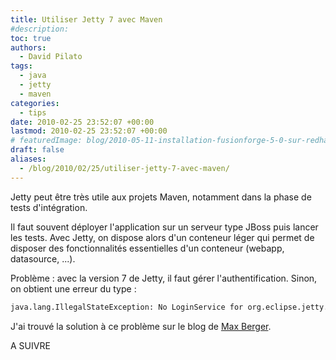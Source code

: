 ```yaml
---
title: Utiliser Jetty 7 avec Maven
#description: 
toc: true
authors:
  - David Pilato
tags:
  - java
  - jetty
  - maven
categories:
  - tips
date: 2010-02-25 23:52:07 +00:00
lastmod: 2010-02-25 23:52:07 +00:00
# featuredImage: blog/2010-05-11-installation-fusionforge-5-0-sur-redhat-5/maforge.png
draft: false
aliases:
  - /blog/2010/02/25/utiliser-jetty-7-avec-maven/
---
```


Jetty peut être très utile aux projets Maven, notamment dans la phase de tests d'intégration.

Il faut souvent déployer l'application sur un serveur type JBoss puis lancer les tests. Avec Jetty, on dispose alors d'un conteneur léger qui permet de disposer des fonctionnalités essentielles d'un conteneur (webapp, datasource, ...).

<!-- more -->

Problème : avec la version 7 de Jetty, il faut gérer l'authentification. Sinon, on obtient une erreur du type :

```txt
java.lang.IllegalStateException: No LoginService for org.eclipse.jetty.security.authentication.BasicAuthenticator@4095c5ec in ConstraintSecurityHandler@28f52a14@
```

J'ai trouvé la solution à ce problème sur le blog de [Max Berger](http://blog.max.berger.name/2010/02/jetty-7-maven-plugin-authentication.html).

A SUIVRE
